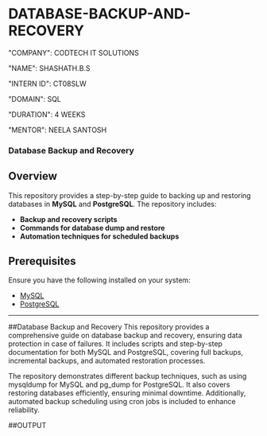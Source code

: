 # DATABASE-BACKUP-AND-RECOVERY

"COMPANY": CODTECH IT SOLUTIONS

"NAME": SHASHATH.B.S

"INTERN ID": CT08SLW

"DOMAIN": SQL

"DURATION": 4 WEEKS

"MENTOR": NEELA SANTOSH

### Database Backup and Recovery

## Overview
This repository provides a step-by-step guide to backing up and restoring databases in **MySQL** and **PostgreSQL**. The repository includes:
- **Backup and recovery scripts**
- **Commands for database dump and restore**
- **Automation techniques for scheduled backups**

## Prerequisites
Ensure you have the following installed on your system:
- [MySQL](https://dev.mysql.com/downloads/)
- [PostgreSQL](https://www.postgresql.org/download/)

---
##Database Backup and Recovery
This repository provides a comprehensive guide on database backup and recovery, ensuring data protection in case of failures. It includes scripts and step-by-step documentation for both MySQL and PostgreSQL, covering full backups, incremental backups, and automated restoration processes.

The repository demonstrates different backup techniques, such as using mysqldump for MySQL and pg_dump for PostgreSQL. It also covers restoring databases efficiently, ensuring minimal downtime. Additionally, automated backup scheduling using cron jobs is included to enhance reliability.

##OUTPUT

